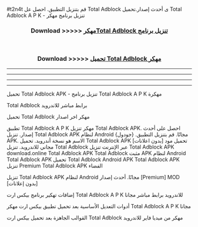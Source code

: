 #t2n4t قم بتنزيل التطبيق. احصل عل Total Adblock  ى أحدث إصدار.تحميل Total Adblock  A P K - تنزيل برنامج مهكر



<div align="center">
<h3>Download >>>>> <a href="https://ar-sites.web.app/?ar= Total Adblock ">مهكرTotal Adblock  تنزيل برنامج</a></h3><br>

<h3>Download >>>>> <a href="https://ar-sites.web.app/?ar= Total Adblock ">تحميل Total Adblock  مهكر</a></h3>
</div>


----------------------------------------------------------

----------------------------------------------------------

----------------------------------------------------------

----------------------------------------------------------


تحميل Total Adblock  APK - تنزيل برنامج Total Adblock  A P K مهكرة

Total Adblock  برابط مباشر للاندرويد

تحميل Total Adblock  مهكر اخر اصدار

تطبيق Total Adblock  A P K مهكر
تنزيل Total Adblock  APK. احصل على أحدث إصدار.
تنزيل Total Adblock  APK لنظام Android مجانًا.
قم بتنزيل التطبيق. {جودول} APK. الاسم هو نسخة أندرويد.
تحميل Total Adblock  APK [بدون اعلانات]
تحميل مود مجاني للاندرويد.
تنزيل Total Adblock  عبر الإنترنت
تنزيل Total Adblock  APK
download.online Total Adblock  APK
Total Adblock  مثبت APK لنظام Android
Total Adblock  APK
تحميل Total Adblock  Android APK
Total Adblock  APK تنزيل Premium
Total Adblock  APK الفضاء

تنزيل Total Adblock  APK لنظام Android مجانًا. أحدث إصدار [Premium] MOD [بدون إعلانات]

إضافات تهكير برنامج بيكس ارت Total Adblock  A P K للاندرويد برابط مباشر مجانا

أدوات التعديل الأساسية بعد تحميل تطبيق بيكس ارت مهكر Total Adblock  A P K مجانا

القوالب الجاهزة بعد تحميل بيكس ارت Total Adblock  مهكر من ميديا فاير للاندرويد



